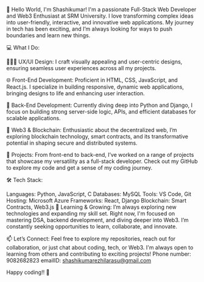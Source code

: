👋 Hello World, I'm Shashikumar!
I'm a passionate Full-Stack Web Developer and Web3 Enthusiast at SRM University. I love transforming complex ideas into user-friendly, interactive, and innovative web applications. My journey in tech has been exciting, and I’m always looking for ways to push boundaries and learn new things.

💻 What I Do:

🧑🏻‍🎨 UX/UI Design: I craft visually appealing and user-centric designs, ensuring seamless user experiences across all my projects.

🌐 Front-End Development: Proficient in HTML, CSS, JavaScript, and React.js. I specialize in building responsive, dynamic web applications, bringing designs to life and enhancing user interaction.

🔧 Back-End Development: Currently diving deep into Python and Django, I focus on building strong server-side logic, APIs, and efficient databases for scalable applications.

🔗 Web3 & Blockchain: Enthusiastic about the decentralized web, I’m exploring blockchain technology, smart contracts, and its transformative potential in shaping secure and distributed systems.

🚀 Projects: From front-end to back-end, I’ve worked on a range of projects that showcase my versatility as a full-stack developer. Check out my GitHub to explore my code and get a sense of my coding journey.

🛠️ Tech Stack:

Languages: Python, JavaScript, C
Databases: MySQL
Tools: VS Code, Git
Hosting: Microsoft Azure
Frameworks: React, Django
Blockchain: Smart Contracts, Web3.js
🌱 Learning & Growing:
I’m always exploring new technologies and expanding my skill set. Right now, I'm focused on mastering DSA, backend development, and diving deeper into Web3. I’m constantly seeking opportunities to learn, collaborate, and innovate.

📫 Let’s Connect:
Feel free to explore my repositories, reach out for collaboration, or just chat about coding, tech, or Web3. I'm always open to learning from others and contributing to exciting projects!
Phone number: 9082682823
emailID: shashikumarezhilarasu@gmail.com



Happy coding!! 🚀


